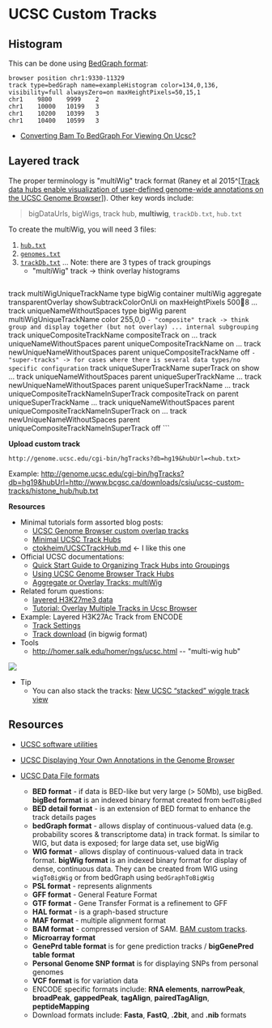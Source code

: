 # UCSC Custom Tracks 
## Histogram
This can be done using [BedGraph format](http://genome.ucsc.edu/goldenpath/help/bedgraph.html):

```
browser position chr1:9330-11329
track type=bedGraph name=exampleHistogram color=134,0,136, visibility=full alwaysZero=on maxHeightPixels=50,15,1
chr1    9800    9999    2
chr1    10000   10199   3
chr1    10200   10399   3
chr1    10400   10599   3
```

- [Converting Bam To BedGraph For Viewing On Ucsc?](https://www.biostars.org/p/64495/)

## Layered track
The proper terminology is "multiWig" track format (Raney et al 2015^[[Track data hubs enable visualization of user-defined genome-wide annotations on the UCSC Genome Browser](http://www.ncbi.nlm.nih.gov/pmc/articles/PMC3967101/)]). Other key words include:

> bigDataUrls, bigWigs, track hub, **multiwig**, `trackDb.txt`, `hub.txt`

To create the multiWig, you will need 3 files:

1. [`hub.txt`](http://genome.ucsc.edu/goldenPath/help/examples/hubExamples/hubGroupings/hub.txt)
2. [`genomes.txt`](http://genome.ucsc.edu/goldenPath/help/examples/hubExamples/hubGroupings/genomes.txt)
3. [`trackDb.txt`](http://genome.ucsc.edu/goldenPath/help/examples/hubExamples/hubGroupings/hg19/trackDb.txt) ... Note: there are 3 types of track groupings
    - "multiWig" track -> think overlay histograms
    ```
track multiWigUniqueTrackName 
type bigWig
container multiWig
aggregate transparentOverlay
showSubtrackColorOnUi on
maxHeightPixels 500:100:8
...
    track uniqueNameWithoutSpaces 
    type bigWig
    parent multiWigUniqueTrackName 
    color 255,0,0
    ```
    - "composite" track -> think group and display together (but not overlay) ... internal subgrouping
    ```
track uniqueCompositeTrackName 
compositeTrack on
...
    track uniqueNameWithoutSpaces 
    parent uniqueCompositeTrackName on 
    ...
    track newUniqueNameWithoutSpaces 
    parent uniqueCompositeTrackName off 
    ```
    - "super-tracks" -> for cases where there is several data types/no specific configuration
    ```
track uniqueSuperTrackName 
superTrack on show
...
    track uniqueNameWithoutSpaces 
    parent uniqueSuperTrackName 
    ...
    track newUniqueNameWithoutSpaces 
    parent uniqueSuperTrackName 
    ...
    track uniqueCompositeTrackNameInSuperTrack 
    compositeTrack on
    parent uniqueSuperTrackName 
    ...
        track uniqueNameWithoutSpaces 
        parent uniqueCompositeTrackNameInSuperTrack on 
        ...
        track newUniqueNameWithoutSpaces 
        parent uniqueCompositeTrackNameInSuperTrack off 
    ```

**Upload custom track**

`http://genome.ucsc.edu/cgi-bin/hgTracks?db=hg19&hubUrl=<hub.txt>`

Example: http://genome.ucsc.edu/cgi-bin/hgTracks?db=hg19&hubUrl=http://www.bcgsc.ca/downloads/csiu/ucsc-custom-tracks/histone_hub/hub.txt

**Resources**

- Minimal tutorials form assorted blog posts:
    - [UCSC Genome Browser custom overlap tracks](http://davetang.org/muse/2012/03/15/ucsc-genome-browser-custom-overlap-tracks/)
    - [Minimal UCSC Track Hubs](http://blog.mcbryan.co.uk/2013/04/minimal-ucsc-track-hubs.html)
    - [ctokheim/UCSCTrackHub.md](https://gist.github.com/ctokheim/5209723) <- I like this one
- Official UCSC documentations:
    - [Quick Start Guide to Organizing Track Hubs into Groupings](https://genome.ucsc.edu/goldenPath/help/hubQuickStartGroups.html)
    - [Using UCSC Genome Browser Track Hubs](http://genome.ucsc.edu/goldenPath/help/hgTrackHubHelp.html)
    - [Aggregate or Overlay Tracks: multiWig](http://genome.ucsc.edu/goldenPath/help/trackDb/trackDbHub.html#aggregate)
- Related forum questions:
    - [layered H3K27me3 data](https://groups.google.com/a/soe.ucsc.edu/forum/#!topic/genome/vjCE-t0LedM) 
    - [Tutorial: Overlay Multiple Tracks in Ucsc Browser](https://www.biostars.org/p/66745/)
- Example: Layered H3K27Ac Track from ENCODE
    - [Track Settings](http://ucscbrowser.genap.ca/cgi-bin/hgTrackUi?db=hg19&g=wgEncodeRegMarkH3k27ac)
    - [Track download](http://hgdownload.cse.ucsc.edu/goldenPath/hg19/encodeDCC/wgEncodeRegMarkH3k27ac/) (in bigwig format)
- Tools
    - http://homer.salk.edu/homer/ngs/ucsc.html -- "multi-wig hub"

![](http://homer.salk.edu/homer/ngs/ucsc.hubExample.png)

- Tip
    - You can also stack the tracks: [New UCSC “stacked” wiggle track view](http://blog.openhelix.eu/?p=19029)

## Resources
- [UCSC software utilities](http://hgdownload.soe.ucsc.edu/admin/exe/linux.x86_64/)
- [UCSC Displaying Your Own Annotations in the Genome Browser](https://genome.ucsc.edu/goldenpath/help/customTrack.html)
    
- [UCSC Data File formats](https://genome.ucsc.edu/FAQ/FAQformat.html)
    - **BED format** - if data is BED-like but very large (> 50Mb), use bigBed. **bigBed format** is an indexed binary format created from `bedToBigBed`
    - **BED detail format** - is an extension of BED format to enhance the track details pages
    - **bedGraph format** - allows display of continuous-valued data (e.g. probability scores & transcriptome data) in track format. Is similar to WIG, but data is exposed; for large data set, use bigWig
    - **WIG format** - allows display of continuous-valued data in track format. **bigWig format**  is an indexed binary format for display of dense, continuous data. They can be created from WIG using `wigToBigWig` or from bedGraph using `bedGraphToBigWig`
    - **PSL format** - represents alignments
    - **GFF format** - General Feature Format
    - **GTF format** - Gene Transfer Format is a refinement to GFF
    - **HAL format** - is a graph-based structure
    - **MAF format** - multiple alignment format 
    - **BAM format** - compressed version of SAM. [BAM custom tracks](https://genome.ucsc.edu/goldenPath/help/bam.html).
    - **Microarray format**
    - **GenePrd table format** is for gene prediction tracks / **bigGenePred table format**
    - **Personal Genome SNP format** is for displaying SNPs from personal genomes
    - **VCF format** is for variation data
    - ENCODE specific formats include: **RNA elements**, **narrowPeak**, **broadPeak**, **gappedPeak**, **tagAlign**, **pairedTagAlign**, **peptideMapping**
    - Download formats include: **Fasta**, **FastQ**, **.2bit**, and **.nib** formats
